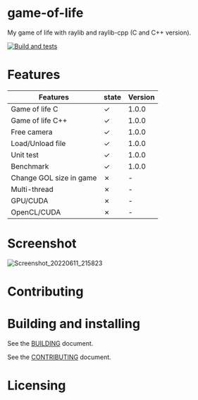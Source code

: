 # game-of-life

My game of life with raylib and raylib-cpp (C and C++ version).

[![Build and tests](https://github.com/bensuperpc/game-of-life/actions/workflows/linux.yml/badge.svg)](https://github.com/bensuperpc/game-of-life/actions/workflows/linux.yml)

# Features

|Features|state|Version|
|---|---|---|
|Game of life C|&check;|1.0.0|
|Game of life C++|&check;|1.0.0|
|Free camera|&check;|1.0.0|
|Load/Unload file|&check;|1.0.0|
|Unit test|&check;|1.0.0|
|Benchmark|&check;|1.0.0|
|Change GOL size in game|&cross;|-|
|Multi-thread|&cross;|-|
|GPU/CUDA|&cross;|-|
|OpenCL/CUDA|&cross;|-|


# Screenshot

![Screenshot_20220611_215823](https://user-images.githubusercontent.com/28039927/173203062-fb67b72f-edd9-4de3-9413-ee7a7aa15bf7.png)

# Contributing

# Building and installing

See the [BUILDING](BUILDING.md) document.


See the [CONTRIBUTING](CONTRIBUTING.md) document.

# Licensing

<!--
Please go to https://choosealicense.com/ and choose a license that fits your
needs. GNU GPLv3 is a pretty nice option ;-)
-->
